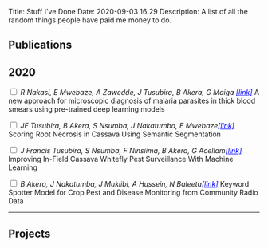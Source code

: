 Title: Stuff I've Done
Date: 2020-09-03 16:29
Description: A list of all the random things people have paid me money to do.

<section markdown="1">

## Publications
## 2020
<label for="sn-pub1" class="margin-toggle sidenote-number"></label><input type="checkbox" id="sn-pub1" class
="margin-toggle"> 
<span class="sidenote"><em>R Nakasi, E Mwebaze, A Zawedde, J Tusubira, B Akera, G Maiga <a style='color:blue' href="https://link.springer.com/article/10.1007/s42452-020-3000-0">[link]</a></em>
 </span>A  new approach for microscopic diagnosis of malaria parasites in thick blood smears using pre-trained deep learning models

<label for="sn-pub2" class="margin-toggle sidenote-number"></label><input type="checkbox" id="sn-pub2" class="margin-toggle"> 
<span class="sidenote"><em>JF Tusubira, B Akera, S Nsumba, J Nakatumba, E Mwebaze<a style='color:blue' href="https://arxiv.org/abs/2005.03367">[link]</a></em>
 </span>Scoring Root Necrosis in Cassava Using Semantic Segmentation

<label for="sn-pub3" class="margin-toggle sidenote-number"></label><input type="checkbox" id="sn-pub3" class="margin-toggle"> 
<span class="sidenote"><em>J Francis Tusubira, S Nsumba, F Ninsiima, B Akera, G Acellam<a style='color:blue' href="https://openaccess.thecvf.com/content_CVPRW_2020/papers/w5/Tusubira_Improving_In-Field_Cassava_Whitefly_Pest_Surveillance_With_Machine_Learning_CVPRW_2020_paper.pdf">[link]</a></em>
 </span>Improving In-Field Cassava Whitefly Pest Surveillance With Machine Learning

<label for="sn-pub4" class="margin-toggle sidenote-number"></label><input type="checkbox" id="sn-pub4" class="margin-toggle"> 
<span class="sidenote"><em>B Akera, J Nakatumba, J Mukiibi, A Hussein, N Baleeta<a style='color:blue' href="https://arxiv.org/abs/1910.02292">[link]</a></em>
 </span>Keyword Spotter Model for Crop Pest and Disease Monitoring from Community Radio Data

--- 

## Projects


    
</section>
